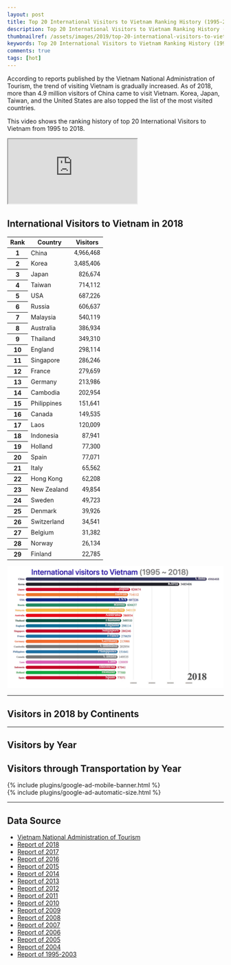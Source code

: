 ```yaml
---
layout: post
title: Top 20 International Visitors to Vietnam Ranking History (1995-2018)
description: Top 20 International Visitors to Vietnam Ranking History (1995-2018). China, Korea, Japan, Taiwan, and the United States are also topped the list of the most visited countries.
thumbnailref: /assets/images/2019/top-20-international-visitors-to-vietnam-ranking-history-from-1995-to-2018.png
keywords: Top 20 International Visitors to Vietnam Ranking History (1995-2018)
comments: true
tags: [hot]
---
```


According to reports published by the Vietnam National Administration of Tourism, the trend of visiting Vietnam is gradually increased. As of 2018, more than 4.9 million visitors of China came to visit Vietnam. Korea, Japan, Taiwan, and the United States are also topped the list of the most visited countries.

This video shows the ranking history of top 20 International Visitors to Vietnam from 1995 to 2018.

<div class="embed-responsive embed-responsive-16by9">
  <iframe class="embed-responsive-item" src="https://www.youtube.com/embed/tNWlx-lMMr8" allowfullscreen></iframe>
</div>

<i class="mt-5"></i>

## International Visitors to Vietnam in 2018

<link href="https://fonts.googleapis.com/css?family=Roboto" rel="stylesheet">
<style>
.visitors-ranking tbody tr td:last-child {text-align: right;font-family: 'Roboto', sans-serif;}
</style>
<table class="visitors-ranking table table-striped table-sm">
  <thead>
    <tr>
      <th>Rank</th>
      <th>Country</th>
      <th>Visitors</th>
    </tr>
  </thead>
  <tbody>
    <tr><th>1</th><td>China</td><td>4,966,468</td></tr>
    <tr><th>2</th><td>Korea</td><td>3,485,406</td></tr>
    <tr><th>3</th><td>Japan</td><td>826,674</td></tr>
    <tr><th>4</th><td>Taiwan</td><td>714,112</td></tr>
    <tr><th>5</th><td>USA</td><td>687,226</td></tr>
    <tr><th>6</th><td>Russia</td><td>606,637</td></tr>
    <tr><th>7</th><td>Malaysia</td><td>540,119</td></tr>
    <tr><th>8</th><td>Australia</td><td>386,934</td></tr>
    <tr><th>9</th><td>Thailand</td><td>349,310</td></tr>
    <tr><th>10</th><td>England</td><td>298,114</td></tr>
    <tr><th>11</th><td>Singapore</td><td>286,246</td></tr>
    <tr><th>12</th><td>France</td><td>279,659</td></tr>
    <tr><th>13</th><td>Germany</td><td>213,986</td></tr>
    <tr><th>14</th><td>Cambodia</td><td>202,954</td></tr>
    <tr><th>15</th><td>Philippines</td><td>151,641</td></tr>
    <tr><th>16</th><td>Canada</td><td>149,535</td></tr>
    <tr><th>17</th><td>Laos</td><td>120,009</td></tr>
    <tr><th>18</th><td>Indonesia</td><td>87,941</td></tr>
    <tr><th>19</th><td>Holland</td><td>77,300</td></tr>
    <tr><th>20</th><td>Spain</td><td>77,071</td></tr>
    <tr><th>21</th><td>Italy</td><td>65,562</td></tr>
    <tr><th>22</th><td>Hong Kong</td><td>62,208</td></tr>
    <tr><th>23</th><td>New Zealand</td><td>49,854</td></tr>
    <tr><th>24</th><td>Sweden </td><td>49,723</td></tr>
    <tr><th>25</th><td>Denmark</td><td>39,926</td></tr>
    <tr><th>26</th><td>Switzerland</td><td>34,541</td></tr>
    <tr><th>27</th><td>Belgium</td><td>31,382</td></tr>
    <tr><th>28</th><td>Norway </td><td>26,134</td></tr>
    <tr><th>29</th><td>Finland</td><td>22,785</td></tr>
  </tbody>
</table>

![Top 20 International Visitors to Vietnam Ranking History (1995-2018)](/assets/images/2019/top-20-international-visitors-to-vietnam-ranking-history-from-1995-to-2018.png)

---

<script src="/assets/js/Chart.min.js"></script>

<script>
window.chartColors = {
  red: 'rgb(255, 99, 132)',
  orange: 'rgb(255, 159, 64)',
  yellow: 'rgb(255, 205, 86)',
  green: 'rgb(75, 192, 192)',
  blue: 'rgb(54, 162, 235)',
  purple: 'rgb(153, 102, 255)',
  grey: 'rgb(201, 203, 207)'
};
</script>

## Visitors in 2018 by Continents

<canvas id="Visitors2018ByContinents" class="embed-responsive embed-responsive-16by9"></canvas>
<script>
  var ctx = document.getElementById("Visitors2018ByContinents").getContext('2d');
  var myDoughnutChart = new Chart(ctx, {
      type: 'doughnut',
      data: {
        datasets: [{
          data: [
            12075466,
            903830,
            2037915,
            437819,
            42761,
          ],
          backgroundColor: [
            window.chartColors.red,
            window.chartColors.orange,
            window.chartColors.yellow,
            window.chartColors.green,
            window.chartColors.blue,
          ],
          label: 'Dataset 1'
        }],
        labels: [
          'Asia',
          'America',
          'Europe',
          'Oceania',
          'Africa'
        ]
      },
      options: {
        responsive: true,
        legend: {
          position: 'top',
        },
        animation: {
          animateScale: true,
          animateRotate: true
        }
      }
  });
</script>

---

## Visitors by Year

<canvas id="VisitorsByYear" class="embed-responsive embed-responsive-16by9"></canvas>
<script>
var ctx = document.getElementById("VisitorsByYear").getContext('2d');
var myChart = new Chart(ctx, {
    type: 'line',
    data: {
        labels: ["1995","1996","1997","1998","1999","2000","2001","2002","2003","2004","2005","2006","2007","2008","2009","2010","2011","2012","2013","2014","2015","2016","2017","2018"],
        datasets: [{
            label: 'Visitors',
            data: [1351300,1607200,1715600,1520100,1781800,2140100,2330800,2628200,2429600,2927876,3467757,3583486,4171564,4253740,3772359,5049855,6014032,6847678,7572352,7874312,7943651,10012735,12922151,15497791],
            backgroundColor: 'rgba(54, 162, 235, 0.2)',
            borderColor: 'rgba(54, 162, 235, 1)',
            borderWidth: 1
        }]
    }
});
</script>

## Visitors through Transportation by Year

<canvas id="VisitorsThroughTransportationByYear" class="embed-responsive embed-responsive-16by9"></canvas>
<script>
let mode = 'index';
let intersect = true
var ctx = document.getElementById("VisitorsThroughTransportationByYear").getContext('2d');
var myChart = new Chart(ctx, {
    type: 'line',
    data: {
        labels: ["1995","1996","1997","1998","1999","2000","2001","2002","2003","2004","2005","2006","2007","2008","2009","2010","2011","2012","2013","2014","2015","2016","2017","2018"],
        datasets: [{
          label: 'by air',
          data: [1206800,939600,1033700,873700,1022100,1113100,1294500,1540300,1394800,1821595,,2702430,3261941,3283237,3025625,4061712,5031586,5575904,5979953,6220175,6271250,8260623,10910297,12484987],
          backgroundColor: 'rgba(255, 206, 86, 0.2)',
          borderColor: 'rgba(255, 206, 86, 1)',
          borderWidth: 1
        },{
          label: 'by sea',
          data: [21700,161900,131500,157200,187900,256100,284700,309100,241500,263362,,224081,224389,157198,65934,50500,46321,285546,193261,47583,169839,284855,258836,215306],
          backgroundColor: 'rgba(255, 99, 132, 0.2)',
          borderColor: 'rgba(255,99,132,1)',
          borderWidth: 1
        },{
          label: 'by road',
          data: [122800,505700,550400,489300,571800,770900,751600,778800,793300,842919,,656975,685234,813305,680800,937643,936125,986228,1399138,1606554,1502562,1467257,1753018,2797498],
          backgroundColor: 'rgba(75, 192, 192, 0.2)',
          borderColor: 'rgba(75, 192, 192, 1)',
          borderWidth: 1
        }]
    },
    options: {
      responsive: true,
      tooltips: {
        mode: mode,
        intersect: intersect,
      },
      hover: {
        mode: mode,
        intersect: intersect
      },
    }
});
</script>

<div class="col-12 my-3 mobile-banner">{% include plugins/google-ad-mobile-banner.html %}</div>
<div class="col-12 my-3 desktop-banner">{% include plugins/google-ad-automatic-size.html %}</div>

---

## Data Source
* <a href="http://vietnamtourism.gov.vn" target="_blank" rel="nofollow">Vietnam National Administration of Tourism</a>
* <a href="http://vietnamtourism.gov.vn/english/index.php/items/13551" target="_blank" rel="nofollow">Report of 2018</a>
* <a href="http://vietnamtourism.gov.vn/english/index.php/items/12453" target="_blank" rel="nofollow">Report of 2017</a>
* <a href="http://vietnamtourism.gov.vn/english/index.php/items/11311" target="_blank" rel="nofollow">Report of 2016</a>
* <a href="http://vietnamtourism.gov.vn/english/index.php/items/9968" target="_blank" rel="nofollow">Report of 2015</a>
* <a href="http://vietnamtourism.gov.vn/english/index.php/items/8149" target="_blank" rel="nofollow">Report of 2014</a>
* <a href="http://vietnamtourism.gov.vn/english/index.php/items/6709" target="_blank" rel="nofollow">Report of 2013</a>
* <a href="http://vietnamtourism.gov.vn/english/index.php/items/5425" target="_blank" rel="nofollow">Report of 2012</a>
* <a href="http://vietnamtourism.gov.vn/english/index.php/items/4286" target="_blank" rel="nofollow">Report of 2011</a>
* <a href="http://vietnamtourism.gov.vn/english/index.php/items/3248" target="_blank" rel="nofollow">Report of 2010</a>
* <a href="http://vietnamtourism.gov.vn/english/index.php/items/2096" target="_blank" rel="nofollow">Report of 2009</a>
* <a href="http://vietnamtourism.gov.vn/english/index.php/items/1257" target="_blank" rel="nofollow">Report of 2008</a>
* <a href="http://vietnamtourism.gov.vn/english/index.php/items/1264" target="_blank" rel="nofollow">Report of 2007</a>
* <a href="http://vietnamtourism.gov.vn/english/index.php/items/6718" target="_blank" rel="nofollow">Report of 2006</a>
* <a href="http://vietnamtourism.gov.vn/english/index.php/items/348" target="_blank" rel="nofollow">Report of 2005</a>
* <a href="http://vietnamtourism.gov.vn/english/index.php/items/360" target="_blank" rel="nofollow">Report of 2004</a>
* <a href="http://vietnamtourism.gov.vn/english/index.php/items/489" target="_blank" rel="nofollow">Report of 1995-2003</a>